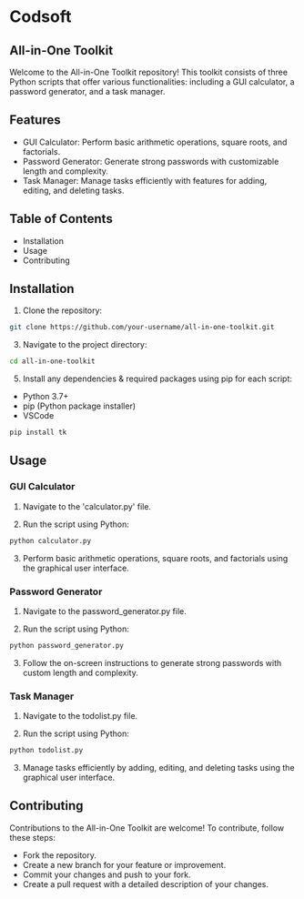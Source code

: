 # Codsoft
## All-in-One Toolkit

Welcome to the All-in-One Toolkit repository! This toolkit consists of three Python scripts that offer various functionalities: including a GUI calculator, a password generator, and a task manager.

## Features 

- GUI Calculator: Perform basic arithmetic operations, square roots, and factorials.
- Password Generator: Generate strong passwords with customizable length and complexity.
- Task Manager: Manage tasks efficiently with features for adding, editing, and deleting tasks.
  
## Table of Contents

- Installation
- Usage
- Contributing

## Installation

1) Clone the repository:

```bash
git clone https://github.com/your-username/all-in-one-toolkit.git
```

3) Navigate to the project directory:

```bash
cd all-in-one-toolkit
```

5) Install any dependencies & required packages using pip for each script:

- Python 3.7+
- pip (Python package installer)
- VSCode 

```bash
pip install tk
```

## Usage

### GUI Calculator

1) Navigate to the 'calculator.py' file.

2) Run the script using Python:

```bash
python calculator.py
```
3) Perform basic arithmetic operations, square roots, and factorials using the graphical user interface.


### Password Generator

1) Navigate to the password_generator.py file.

2) Run the script using Python:

```bash
python password_generator.py
```
3) Follow the on-screen instructions to generate strong passwords with custom length and complexity.

### Task Manager

1) Navigate to the todolist.py file.

2) Run the script using Python:

```bash
python todolist.py
```
3) Manage tasks efficiently by adding, editing, and deleting tasks using the graphical user interface.


## Contributing

Contributions to the All-in-One Toolkit are welcome! To contribute, follow these steps:

- Fork the repository.
- Create a new branch for your feature or improvement.
- Commit your changes and push to your fork.
- Create a pull request with a detailed description of your changes.


  
